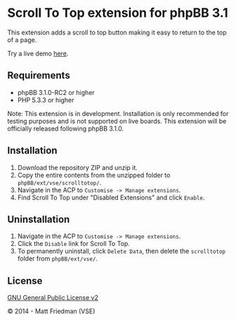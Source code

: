 # Scroll To Top extension for phpBB 3.1

This extension adds a scroll to top button making it easy to return to the top of a page.

Try a live demo [here](http://vsephpbb.github.io/scrolltotop/).

## Requirements
* phpBB 3.1.0-RC2 or higher
* PHP 5.3.3 or higher

Note: This extension is in development. Installation is only recommended for testing purposes and is not supported on live boards. This extension will be officially released following phpBB 3.1.0.

## Installation
1. Download the repository ZIP and unzip it.
2. Copy the entire contents from the unzipped folder to `phpBB/ext/vse/scrolltotop/`.
3. Navigate in the ACP to `Customise -> Manage extensions`.
4. Find Scroll To Top under "Disabled Extensions" and click `Enable`.

## Uninstallation
1. Navigate in the ACP to `Customise -> Manage extensions`.
2. Click the `Disable` link for Scroll To Top.
3. To permanently uninstall, click `Delete Data`, then delete the `scrolltotop` folder from `phpBB/ext/vse/`.

## License
[GNU General Public License v2](http://opensource.org/licenses/GPL-2.0)

© 2014 - Matt Friedman (VSE)
